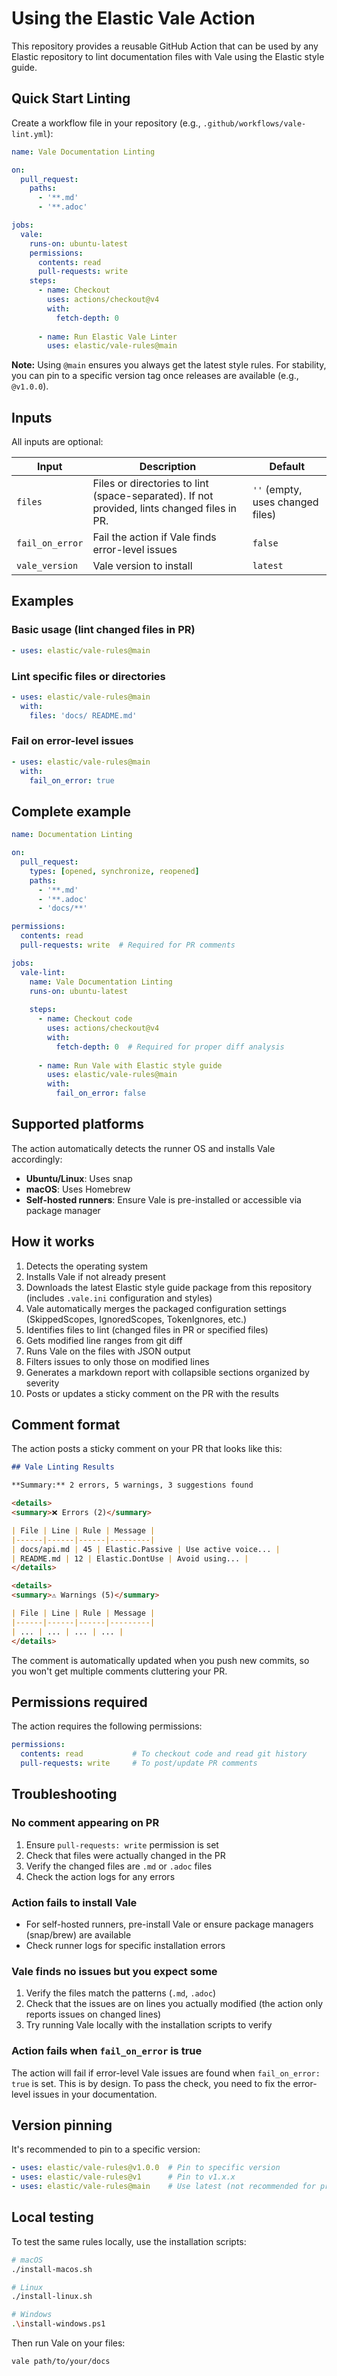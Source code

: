 # Using the Elastic Vale Action

This repository provides a reusable GitHub Action that can be used by any Elastic repository to lint documentation files with Vale using the Elastic style guide.

## Quick Start Linting

Create a workflow file in your repository (e.g., `.github/workflows/vale-lint.yml`):

```yaml
name: Vale Documentation Linting

on:
  pull_request:
    paths:
      - '**.md'
      - '**.adoc'

jobs:
  vale:
    runs-on: ubuntu-latest
    permissions:
      contents: read
      pull-requests: write
    steps:
      - name: Checkout
        uses: actions/checkout@v4
        with:
          fetch-depth: 0
      
      - name: Run Elastic Vale Linter
        uses: elastic/vale-rules@main
```

**Note:** Using `@main` ensures you always get the latest style rules. For stability, you can pin to a specific version tag once releases are available (e.g., `@v1.0.0`).

## Inputs

All inputs are optional:

| Input | Description | Default |
|-------|-------------|---------|
| `files` | Files or directories to lint (space-separated). If not provided, lints changed files in PR. | `''` (empty, uses changed files) |
| `fail_on_error` | Fail the action if Vale finds error-level issues | `false` |
| `vale_version` | Vale version to install | `latest` |

## Examples

### Basic usage (lint changed files in PR)

```yaml
- uses: elastic/vale-rules@main
```

### Lint specific files or directories

```yaml
- uses: elastic/vale-rules@main
  with:
    files: 'docs/ README.md'
```

### Fail on error-level issues

```yaml
- uses: elastic/vale-rules@main
  with:
    fail_on_error: true
```

## Complete example

```yaml
name: Documentation Linting

on:
  pull_request:
    types: [opened, synchronize, reopened]
    paths:
      - '**.md'
      - '**.adoc'
      - 'docs/**'

permissions:
  contents: read
  pull-requests: write  # Required for PR comments

jobs:
  vale-lint:
    name: Vale Documentation Linting
    runs-on: ubuntu-latest
    
    steps:
      - name: Checkout code
        uses: actions/checkout@v4
        with:
          fetch-depth: 0  # Required for proper diff analysis
      
      - name: Run Vale with Elastic style guide
        uses: elastic/vale-rules@main
        with:
          fail_on_error: false
```

## Supported platforms

The action automatically detects the runner OS and installs Vale accordingly:

- **Ubuntu/Linux**: Uses snap
- **macOS**: Uses Homebrew
- **Self-hosted runners**: Ensure Vale is pre-installed or accessible via package manager

## How it works

1. Detects the operating system
2. Installs Vale if not already present
3. Downloads the latest Elastic style guide package from this repository (includes `.vale.ini` configuration and styles)
4. Vale automatically merges the packaged configuration settings (SkippedScopes, IgnoredScopes, TokenIgnores, etc.)
5. Identifies files to lint (changed files in PR or specified files)
6. Gets modified line ranges from git diff
7. Runs Vale on the files with JSON output
8. Filters issues to only those on modified lines
9. Generates a markdown report with collapsible sections organized by severity
10. Posts or updates a sticky comment on the PR with the results

## Comment format

The action posts a sticky comment on your PR that looks like this:

```markdown
## Vale Linting Results

**Summary:** 2 errors, 5 warnings, 3 suggestions found

<details>
<summary>❌ Errors (2)</summary>

| File | Line | Rule | Message |
|------|------|------|---------|
| docs/api.md | 45 | Elastic.Passive | Use active voice... |
| README.md | 12 | Elastic.DontUse | Avoid using... |
</details>

<details>
<summary>⚠️ Warnings (5)</summary>

| File | Line | Rule | Message |
|------|------|------|---------|
| ... | ... | ... | ... |
</details>
```

The comment is automatically updated when you push new commits, so you won't get multiple comments cluttering your PR.

## Permissions required

The action requires the following permissions:

```yaml
permissions:
  contents: read           # To checkout code and read git history
  pull-requests: write     # To post/update PR comments
```

## Troubleshooting

### No comment appearing on PR

1. Ensure `pull-requests: write` permission is set
2. Check that files were actually changed in the PR
3. Verify the changed files are `.md` or `.adoc` files
4. Check the action logs for any errors

### Action fails to install Vale

- For self-hosted runners, pre-install Vale or ensure package managers (snap/brew) are available
- Check runner logs for specific installation errors

### Vale finds no issues but you expect some

1. Verify the files match the patterns (`.md`, `.adoc`)
2. Check that the issues are on lines you actually modified (the action only reports issues on changed lines)
3. Try running Vale locally with the installation scripts to verify

### Action fails when `fail_on_error` is true

The action will fail if error-level Vale issues are found when `fail_on_error: true` is set. This is by design. To pass the check, you need to fix the error-level issues in your documentation.

## Version pinning

It's recommended to pin to a specific version:

```yaml
- uses: elastic/vale-rules@v1.0.0  # Pin to specific version
- uses: elastic/vale-rules@v1      # Pin to v1.x.x
- uses: elastic/vale-rules@main    # Use latest (not recommended for production)
```

## Local testing

To test the same rules locally, use the installation scripts:

```bash
# macOS
./install-macos.sh

# Linux  
./install-linux.sh

# Windows
.\install-windows.ps1
```

Then run Vale on your files:

```bash
vale path/to/your/docs
```